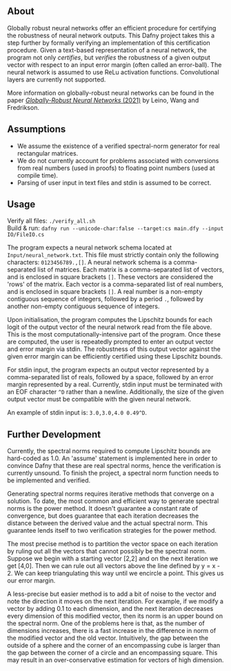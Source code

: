 ## About

Globally robust neural networks offer an efficient procedure for certifying the
robustness of neural network outputs. This Dafny project takes this a step
further by formally verifying an implementation of this certification
procedure. Given a text-based representation of a neural network, the program
not only *certifies*, but *verifies* the robustness of a given output vector
with respect to an input error margin (often called an error-ball). The neural
network is assumed to use ReLu activation functions. Convolutional layers are
currently not supported.

More information on globally-robust neural networks can be found in the paper
[*Globally-Robust Neural Networks*
(2021)](https://arxiv.org/pdf/2102.08452.pdf) by Leino, Wang and Fredrikson.

## Assumptions

* We assume the existence of a verified spectral-norm generator for real
rectangular matrices.
* We do not currently account for problems associated with conversions from
real numbers (used in proofs) to floating point numbers (used at compile time).
* Parsing of user input in text files and stdin is assumed to be correct.

## Usage

Verify all files:
`./verify_all.sh`\
Build & run:
`dafny run --unicode-char:false --target:cs main.dfy --input IO/FileIO.cs`

The program expects a neural network schema located at
`Input/neural_network.txt`. This file must strictly contain only the following
characters: `0123456789.,[]`. A neural network schema is a comma-separated list
of matrices. Each matrix is a comma-separated list of vectors, and is enclosed
in square brackets `[]`. These vectors are considered the 'rows' of the matrix.
Each vector is a comma-separated list of real numbers, and is enclosed in
square brackets `[]`. A real number is a non-empty contiguous sequence of
integers, followed by a period `.`, followed by another non-empty contiguous
sequence of integers.

Upon initialisation, the program computes the Lipschitz bounds for each logit
of the output vector of the neural network read from the file above. This is
the most computationally-intensive part of the program. Once these are
computed, the user is repeatedly prompted to enter an output vector and error
margin via stdin. The robustness of this output vector against the given error
margin can be efficiently certified using these Lipschitz bounds.

For stdin input, the program expects an output vector represented by a
comma-separated list of reals, followed by a space, followed by an error margin
represented by a real. Currently, stdin input must be terminated with an EOF
character `^D` rather than a newline. Additionally, the size of the given
output vector must be compatible with the given neural network.

An example of stdin input is: `3.0,3.0,4.0 0.49^D`.

## Further Development

Currently, the spectral norms required to compute Lipschitz bounds are
hard-coded as 1.0. An 'assume' statement is implemented here in order to
convince Dafny that these are real spectral norms, hence the verification is
currently unsound. To finish the project, a spectral norm function needs to be
implemented and verified.

Generating spectral norms requires iterative methods that converge on a
solution. To date, the most common and efficient way to generate spectral norms
is the power method. It doesn't guarantee a constant rate of convergence, but
does guarantee that each iteration decreases the distance between the derived
value and the actual spectral norm. This guarantee lends itself to two
verification strategies for the power method.

The most precise method is to partition the vector space on each iteration by
ruling out all the vectors that cannot possibly be the spectral norm. Suppose we
begin with a starting vector [2,2] and on the next iteration we get [4,0]. Then
we can rule out all vectors above the line defined by y = x - 2. We can keep
triangulating this way until we encircle a point. This gives us our error
margin.

A less-precise but easier method is to add a bit of noise to the vector and note
the direction it moves on the next iteration. For example, if we modify a vector
by adding 0.1 to each dimension, and the next iteration decreases every
dimension of this modified vector, then its norm is an upper bound on the
spectral norm. One of the problems here is that, as the number of dimensions
increases, there is a fast increase in the difference in norm of the modified
vector and the old vector. Intuitively, the gap between the outside of a sphere
and the corner of an encompassing cube is larger than the gap between the corner
of a circle and an encompassing square. This may result in an over-conservative
estimation for vectors of high dimension.
